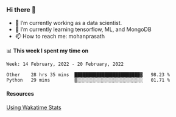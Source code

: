 ### Hi there 👋

- 🔭 I’m currently working as a data scientist.
- 🌱 I’m currently learning tensorflow, ML, and MongoDB
- 📫 How to reach me: mohanprasath

📊 **This week I spent my time on**
<!--START_SECTION:waka-->
```text
Week: 14 February, 2022 - 20 February, 2022

Other    28 hrs 35 mins  ████████████████████████▓   98.23 % 
Python   29 mins         ▒░░░░░░░░░░░░░░░░░░░░░░░░   01.71 % 
```
<!--END_SECTION:waka-->

#### Resources
[Using Wakatime Stats](https://github.com/marketplace/actions/waka-readme)
